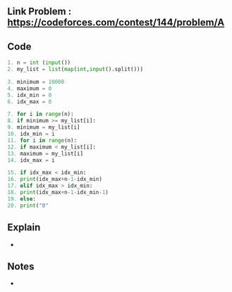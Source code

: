 ## **Link Problem** : https://codeforces.com/contest/144/problem/A


## **Code**

```python
1. n = int (input())
2. my_list = list(map(int,input().split()))

3. minimum = 10000
4. maximum = 0
5. idx_min = 0
6. idx_max = 0

7. for i in range(n):
8. if minimum >= my_list[i]:
9. minimum = my_list[i]
10. idx_min = i
11. for i in range(n):
12. if maximum < my_list[i]:
13. maximum = my_list[i]
14. idx_max = i

15. if idx_max < idx_min:
16. print(idx_max+n-1-idx_min)
17. elif idx_max > idx_min:
18. print(idx_max+n-1-idx_min-1)
19. else:
20. print("0"
```

## **Explain**
- 

## **Notes**
- 
